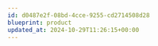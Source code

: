 ```yaml
---
id: d0487e2f-08bd-4cce-9255-cd2714508d28
blueprint: product
updated_at: 2024-10-29T11:26:15+00:00
---
```

